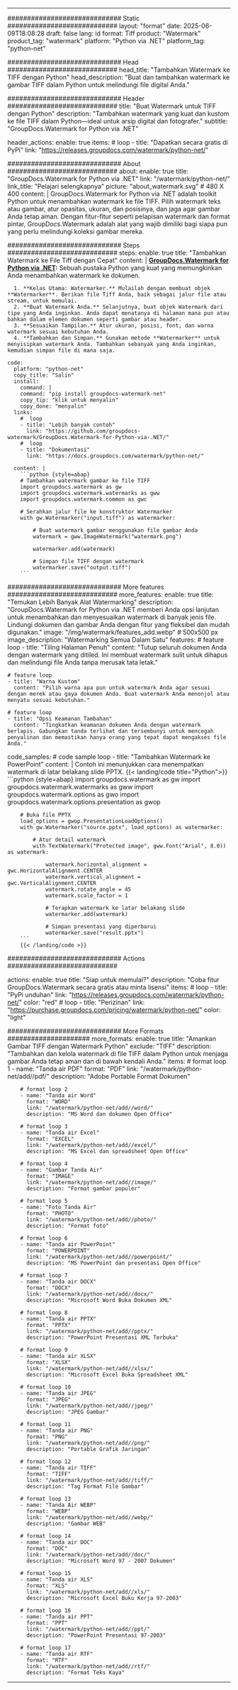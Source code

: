 
---
############################# Static ############################
layout: "format"
date:  2025-06-09T18:08:28
draft: false
lang: id
format: Tiff
product: "Watermark"
product_tag: "watermark"
platform: "Python via .NET"
platform_tag: "python-net"

############################# Head ############################
head_title: "Tambahkan Watermark ke TIFF dengan Python"
head_description: "Buat dan tambahkan watermark ke gambar TIFF dalam Python untuk melindungi file digital Anda."

############################# Header ############################
title: "Buat Watermark untuk TIFF dengan Python" 
description: "Tambahkan watermark yang kuat dan kustom ke file TIFF dalam Python—ideal untuk arsip digital dan fotografer."
subtitle: "GroupDocs.Watermark for Python via .NET" 

header_actions:
  enable: true
  items:
    #  loop
    - title: "Dapatkan secara gratis di PyPi"
      link: "https://releases.groupdocs.com/watermark/python-net/"
      
############################# About ############################
about:
    enable: true
    title: "GroupDocs.Watermark for Python via .NET"
    link: "/watermark/python-net/"
    link_title: "Pelajari selengkapnya"
    picture: "about_watermark.svg" # 480 X 400
    content: |
       GroupDocs.Watermark for Python via .NET adalah toolkit Python untuk menambahkan watermark ke file TIFF. Pilih watermark teks atau gambar, atur opasitas, ukuran, dan posisinya, dan jaga agar gambar Anda tetap aman. Dengan fitur-fitur seperti pelapisan watermark dan format pintar, GroupDocs.Watermark adalah alat yang wajib dimiliki bagi siapa pun yang perlu melindungi koleksi gambar mereka.

############################# Steps ############################
steps:
    enable: true
    title: "Tambahkan Watermark ke File Tiff dengan Cepat"
    content: |
      **[GroupDocs.Watermark for Python via .NET](https://products.groupdocs.com/watermark/python-net/):** Sebuah pustaka Python yang kuat yang memungkinkan Anda menambahkan watermark ke dokumen.
      
      1. **Kelas Utama: Watermarker.** Mulailah dengan membuat objek **Watermarker**. Berikan file Tiff Anda, baik sebagai jalur file atau stream, untuk memulai.
      2. **Buat Watermark Anda.** Selanjutnya, buat objek Watermark dari tipe yang Anda inginkan. Anda dapat menatanya di halaman mana pun atau bahkan dalam elemen dokumen seperti gambar atau header.
      3. **Sesuaikan Tampilan.** Atur ukuran, posisi, font, dan warna watermark sesuai kebutuhan Anda.
      4. **Tambahkan dan Simpan.** Gunakan metode **Watermarker** untuk menyisipkan watermark Anda. Tambahkan sebanyak yang Anda inginkan, kemudian simpan file di mana saja.
   
    code:
      platform: "python-net"
      copy_title: "Salin"
      install:
        command: |
        command: "pip install groupdocs-watermark-net"
        copy_tip: "klik untuk menyalin"
        copy_done: "menyalin"
      links:
        #  loop
        - title: "Lebih banyak contoh"
          link: "https://github.com/groupdocs-watermark/GroupDocs.Watermark-for-Python-via-.NET/"
        #  loop
        - title: "Dokumentasi"
          link: "https://docs.groupdocs.com/watermark/python-net/"
          
      content: |
        ```python {style=abap}
        # Tambahkan watermark gambar ke file TIFF
        import groupdocs.watermark as gw
        import groupdocs.watermark.watermarks as gww
        import groupdocs.watermark.common as gwс

        # Serahkan jalur file ke konstruktor Watermarker
        with gw.Watermarker("input.tiff") as watermarker:

            # Buat watermark gambar menggunakan file gambar Anda
            watermark = gww.ImageWatermark("watermark.png")

            watermarker.add(watermark)

            # Simpan file TIFF dengan watermark
            watermarker.save("output.tiff")
        ```  

############################# More features ############################
more_features:
  enable: true
  title: "Temukan Lebih Banyak Alat Watermarking"
  description: "GroupDocs.Watermark for Python via .NET memberi Anda opsi lanjutan untuk menambahkan dan menyesuaikan watermark di banyak jenis file. Lindungi dokumen dan gambar Anda dengan fitur yang fleksibel dan mudah digunakan."
  image: "/img/watermark/features_add.webp" # 500x500 px
  image_description: "Watermarking Semua Dalam Satu"
  features:
    # feature loop
    - title: "Tiling Halaman Penuh"
      content: "Tutup seluruh dokumen Anda dengan watermark yang ditiled. Ini membuat watermark sulit untuk dihapus dan melindungi file Anda tanpa merusak tata letak."

    # feature loop
    - title: "Warna Kustom"
      content: "Pilih warna apa pun untuk watermark Anda agar sesuai dengan merek atau gaya dokumen Anda. Buat watermark Anda menonjol atau menyatu sesuai kebutuhan."

    # feature loop
    - title: "Opsi Keamanan Tambahan"
      content: "Tingkatkan keamanan dokumen Anda dengan watermark berlapis. Gabungkan tanda terlihat dan tersembunyi untuk mencegah penyalinan dan memastikan hanya orang yang tepat dapat mengakses file Anda."
      
  code_samples:
    # code sample loop
    - title: "Tambahkan Watermark ke PowerPoint"
      content: |
        Contoh ini menunjukkan cara menempatkan watermark di latar belakang slide PPTX.
        {{< landing/code title="Python">}}
        ```python {style=abap}
        import groupdocs.watermark as gw
        import groupdocs.watermark.watermarks as gww
        import groupdocs.watermark.options as gwo
        import groupdocs.watermark.options.presentation as gwop

        # Buka file PPTX
        load_options = gwop.PresentationLoadOptions()
        with gw.Watermarker("source.pptx", load_options) as watermarker:

            # Atur detail watermark
            with TextWatermark("Protected image", gww.Font("Arial", 8.0)) as watermark:

                watermark.horizontal_alignment = gwс.HorizontalAlignment.CENTER
                watermark.vertical_alignment = gwс.VerticalAlignment.CENTER
                watermark.rotate_angle = 45
                watermark.scale_factor = 1

                # Terapkan watermark ke latar belakang slide
                watermarker.add(watermark)

                # Simpan presentasi yang diperbarui
                watermarker.save("result.pptx")
        ```
        {{< /landing/code >}}


############################# Actions ############################

actions:
  enable: true
  title: "Siap untuk memulai?"
  description: "Coba fitur GroupDocs.Watermark secara gratis atau minta lisensi"
  items:
    #  loop
    - title: "PyPi unduhan"
      link: "https://releases.groupdocs.com/watermark/python-net/"
      color: "red"
        #  loop
    - title: "Perizinan"
      link: "https://purchase.groupdocs.com/pricing/watermark/python-net/"
      color: "light"


############################# More Formats #####################
more_formats:
    enable: true
    title: "Amankan Gambar TIFF dengan Watermark Python"
    exclude: "TIFF"
    description: "Tambahkan dan kelola watermark di file TIFF dalam Python untuk menjaga gambar Anda tetap aman dan di bawah kendali Anda."
    items: 
        # format loop 1
        - name: "Tanda air PDF"
          format: "PDF"
          link: "/watermark/python-net/add//pdf/"
          description: "Adobe Portable Format Dokumen"

        # format loop 2
        - name: "Tanda air Word"
          format: "WORD"
          link: "/watermark/python-net/add//word/"
          description: "MS Word dan dokumen Open Office"
          
        # format loop 3
        - name: "Tanda air Excel"
          format: "EXCEL"
          link: "/watermark/python-net/add//excel/"
          description: "MS Excel dan spreadsheet Open Office"

        # format loop 4
        - name: "Gambar Tanda Air"
          format: "IMAGE"
          link: "/watermark/python-net/add//image/"
          description: "Format gambar populer"

        # format loop 5
        - name: "Foto Tanda Air"
          format: "PHOTO"
          link: "/watermark/python-net/add//photo/"
          description: "Format foto"

        # format loop 6
        - name: "Tanda air PowerPoint"
          format: "POWERPOINT"
          link: "/watermark/python-net/add//powerpoint/"
          description: "MS PowerPoint dan presentasi Open Office"

        # format loop 7
        - name: "Tanda air DOCX"
          format: "DOCX"
          link: "/watermark/python-net/add//docx/"
          description: "Microsoft Word Buka Dokumen XML"
          
        # format loop 8
        - name: "Tanda air PPTX"
          format: "PPTX"
          link: "/watermark/python-net/add//pptx/"
          description: "PowerPoint Presentasi XML Terbuka"
          
        # format loop 9
        - name: "Tanda air XLSX"
          format: "XLSX"
          link: "/watermark/python-net/add//xlsx/"
          description: "Microsoft Excel Buka Spreadsheet XML"

        # format loop 10
        - name: "Tanda air JPEG"
          format: "JPEG"
          link: "/watermark/python-net/add//jpeg/"
          description: "JPEG Gambar"

        # format loop 11
        - name: "Tanda air PNG"
          format: "PNG"
          link: "/watermark/python-net/add//png/"
          description: "Portable Grafik Jaringan"

        # format loop 12
        - name: "Tanda air TIFF"
          format: "TIFF"
          link: "/watermark/python-net/add//tiff/"
          description: "Tag Format File Gambar"

        # format loop 13
        - name: "Tanda Air WEBP"
          format: "WEBP"
          link: "/watermark/python-net/add//webp/"
          description: "Gambar WEB"

        # format loop 14
        - name: "Tanda air DOC"
          format: "DOC"
          link: "/watermark/python-net/add//doc/"
          description: "Microsoft Word 97 - 2007 Dokumen"

        # format loop 15
        - name: "Tanda air XLS"
          format: "XLS"
          link: "/watermark/python-net/add//xls/"
          description: "Microsoft Excel Buku Kerja 97-2003"

        # format loop 16
        - name: "Tanda air PPT"
          format: "PPT"
          link: "/watermark/python-net/add//ppt/"
          description: "PowerPoint Presentasi 97-2003"

        # format loop 17
        - name: "Tanda air RTF"
          format: "RTF"
          link: "/watermark/python-net/add//rtf/"
          description: "Format Teks Kaya"

---